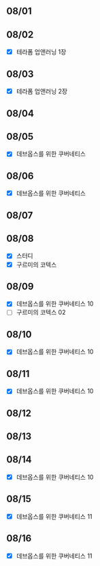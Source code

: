 ## 08/01

## 08/02

- [x] 테라폼 업앤러닝 1장

## 08/03

- [x] 테라폼 업앤러닝 2장

## 08/04

## 08/05

- [x] 데브옵스를 위한 쿠버네티스

## 08/06

- [x] 데브옵스를 위한 쿠버네티스

## 08/07

## 08/08

- [x] 스터디
- [x] 구르미의 코텍스

## 08/09

- [x] 데브옵스를 위한 쿠버네티스 10
- [ ] 구르미의 코텍스 02

## 08/10

- [x] 데브옵스를 위한 쿠버네티스 10

## 08/11

- [x] 데브옵스를 위한 쿠버네티스 10

## 08/12

## 08/13

## 08/14

- [x] 데브옵스를 위한 쿠버네티스 10

## 08/15

- [x] 데브옵스를 위한 쿠버네티스 11

## 08/16

- [x] 데브옵스를 위한 쿠버네티스 11
